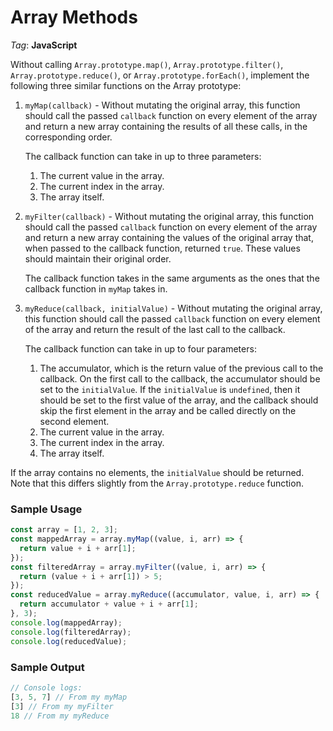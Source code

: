 # Array Methods

_Tag_: **JavaScript**

Without calling `Array.prototype.map()`, `Array.prototype.filter()`, `Array.prototype.reduce()`, or `Array.prototype.forEach()`, implement the following three similar functions on the Array prototype:

1. `myMap(callback)` - Without mutating the original array, this function should call the passed `callback` function on every element of the array and return a new array containing the results of all these calls, in the corresponding order.

   The callback function can take in up to three parameters:

   1. The current value in the array.
   2. The current index in the array.
   3. The array itself.

2. `myFilter(callback)` - Without mutating the original array, this function should call the passed `callback` function on every element of the array and return a new array containing the values of the original array that, when passed to the callback function, returned `true`. These values should maintain their original order.

   The callback function takes in the same arguments as the ones that the callback function in `myMap` takes in.

3. `myReduce(callback, initialValue)` - Without mutating the original array, this function should call the passed `callback` function on every element of the array and return the result of the last call to the callback.

   The callback function can take in up to four parameters:

   1. The accumulator, which is the return value of the previous call to the callback. On the first call to the callback, the accumulator should be set to the `initialValue`. If the `initialValue` is `undefined`, then it should be set to the first value of the array, and the callback should skip the first element in the array and be called directly on the second element.
   2. The current value in the array.
   3. The current index in the array.
   4. The array itself.

If the array contains no elements, the `initialValue` should be returned. Note that this differs slightly from the `Array.prototype.reduce` function.

### Sample Usage

```javascript
const array = [1, 2, 3];
const mappedArray = array.myMap((value, i, arr) => {
  return value + i + arr[1];
});
const filteredArray = array.myFilter((value, i, arr) => {
  return (value + i + arr[1]) > 5;
});
const reducedValue = array.myReduce((accumulator, value, i, arr) => {
  return accumulator + value + i + arr[1];
}, 3);
console.log(mappedArray);
console.log(filteredArray);
console.log(reducedValue);
```

### Sample Output

```javascript
// Console logs:
[3, 5, 7] // From my myMap
[3] // From my myFilter
18 // From my myReduce
```
